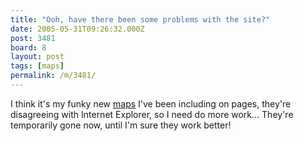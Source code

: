 ```yaml
---
title: "Ooh, have there been some problems with the site?"
date: 2005-05-31T09:26:32.000Z
post: 3481
board: 8
layout: post
tags: [maps]
permalink: /m/3481/
---
```

I think it's my funky new <a href="/wiki/maps">maps</a> I've been including on pages, they're disagreeing with Internet Explorer, so I need do more work... They're temporarily gone now, until I'm sure they work better!
